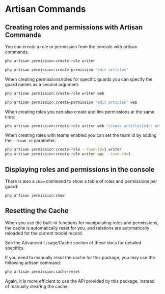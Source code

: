 # Artisan Commands

## Creating roles and permissions with Artisan Commands

You can create a role or permission from the console with artisan commands.

```bash
php artisan permission:create-role writer
```

```bash
php artisan permission:create-permission "edit articles"
```

When creating permissions/roles for specific guards you can specify the guard names as a second argument:

```bash
php artisan permission:create-role writer web
```

```bash
php artisan permission:create-permission "edit articles" web
```

When creating roles you can also create and link permissions at the same time:

```bash
php artisan permission:create-role writer web "create articles|edit articles"
```

When creating roles with teams enabled you can set the team id by adding the `--team-id` parameter:

```bash
php artisan permission:create-role --team-id=1 writer
php artisan permission:create-role writer api --team-id=1
```

## Displaying roles and permissions in the console

There is also a `show` command to show a table of roles and permissions per guard:

```bash
php artisan permission:show
```

## Resetting the Cache

When you use the built-in functions for manipulating roles and permissions, the cache is automatically reset for you, and relations are automatically reloaded for the current model record.

See the Advanced-Usage/Cache section of these docs for detailed specifics.

If you need to manually reset the cache for this package, you may use the following artisan command:

```bash
php artisan permission:cache-reset
```

Again, it is more efficient to use the API provided by this package, instead of manually clearing the cache.
